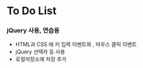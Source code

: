 # To Do List 
### jQuery 사용, 연습용 
+ HTML과 CSS 에 키 입력 이벤트와 , 마우스 클릭 이벤트 
+ jQuery 선택자 등 사용
+ 로컬저장소에 저장 추가